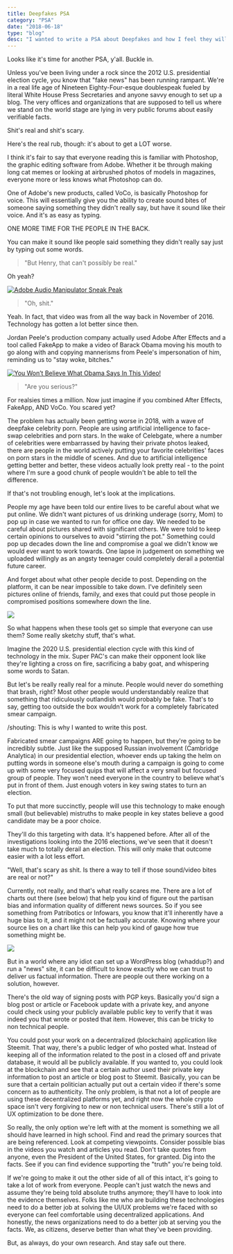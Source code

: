 ```yaml
---
title: Deepfakes PSA
category: "PSA"
date: "2018-06-18"
type: "blog"
desc: "I wanted to write a PSA about Deepfakes and how I feel they will impact the next major election cycle."
---
```


Looks like it's time for another PSA, y'all. Buckle in.

Unless you've been living under a rock since the 2012 U.S. presidential election cycle, you know that "fake news" has been running rampant. We're in a real life age of Nineteen Eighty-Four-esque doublespeak fueled by literal White House Press Secretaries and anyone savvy enough to set up a blog. The very offices and organizations that are supposed to tell us where we stand on the world stage are lying in very public forums about easily verifiable facts.

Shit's real and shit's scary.

Here's the real rub, though: it's about to get a LOT worse.

I think it's fair to say that everyone reading this is familiar with Photoshop, the graphic editing software from Adobe. Whether it be through making long cat memes or looking at airbrushed photos of models in magazines, everyone more or less knows what Photoshop can do.

One of Adobe's new products, called VoCo, is basically Photoshop for voice. This will essentially give you the ability to create sound bites of someone saying something they didn't really say, but have it sound like their voice. And it's as easy as typing.

ONE MORE TIME FOR THE PEOPLE IN THE BACK.

You can make it sound like people said something they didn't really say just by typing out some words.

> "But Henry, that can't possibly be real."

Oh yeah?

[![Adobe Audio Manipulator Sneak Peak](http://img.youtube.com/vi/I3l4XLZ59iw/0.jpg)](http://www.youtube.com/watch?v=I3l4XLZ59iw "Adobe Audio Manipulator Sneak Peak")

> "Oh, shit."

Yeah. In fact, that video was from all the way back in November of 2016. Technology has gotten a lot better since then.

Jordan Peele's production company actually used Adobe After Effects and a tool called FakeApp to make a video of Barack Obama moving his mouth to go along with and copying mannerisms from Peele's impersonation of him, reminding us to "stay woke, bitches."

[![You Won’t Believe What Obama Says In This Video!](http://img.youtube.com/vi/cQ54GDm1eL0/0.jpg)](http://www.youtube.com/watch?v=cQ54GDm1eL0 "You Won’t Believe What Obama Says In This Video!")

> "Are you serious?"

For realsies times a million. Now just imagine if you combined After Effects, FakeApp, AND VoCo. You scared yet?

The problem has actually been getting worse in 2018, with a wave of deepfake celebrity porn. People are using artificial intelligence to face-swap celebrities and porn stars. In the wake of Celebgate, where a number of celebrities were embarrassed by having their private photos leaked, there are people in the world actively putting your favorite celebrities' faces on porn stars in the middle of scenes. And due to artificial intelligence getting better and better, these videos actually look pretty real - to the point where I'm sure a good chunk of people wouldn't be able to tell the difference.

If that's not troubling enough, let's look at the implications.

People my age have been told our entire lives to be careful about what we put online. We didn't want pictures of us drinking underage (sorry, Mom) to pop up in case we wanted to run for office one day. We needed to be careful about pictures shared with significant others. We were told to keep certain opinions to ourselves to avoid "stirring the pot." Something could pop up decades down the line and compromise a goal we didn't know we would ever want to work towards. One lapse in judgement on something we uploaded willingly as an angsty teenager could completely derail a potential future career.

And forget about what other people decide to post. Depending on the platform, it can be near impossible to take down. I've definitely seen pictures online of friends, family, and exes that could put those people in compromised positions somewhere down the line.

![](http://crashthebot.net/blog/wp-content/uploads/2018/06/pencil-300x211-300x211.jpg)

So what happens when these tools get so simple that everyone can use them? Some really sketchy stuff, that's what.

Imagine the 2020 U.S. presidential election cycle with this kind of technology in the mix. Super PAC's can make their opponent look like they're lighting a cross on fire, sacrificing a baby goat, and whispering some words to Satan.

But let's be really really real for a minute. People would never do something that brash, right? Most other people would understandably realize that something that ridiculously outlandish would probably be fake. That's to say, getting too outside the box wouldn't work for a completely fabricated smear campaign.

/shouting: This is why I wanted to write this post.

Fabricated smear campaigns ARE going to happen, but they're going to be incredibly subtle. Just like the supposed Russian involvement (Cambridge Analytica) in our presidential election, whoever ends up taking the helm on putting words in someone else's mouth during a campaign is going to come up with some very focused quips that will affect a very small but focused group of people. They won't need everyone in the country to believe what's put in front of them. Just enough voters in key swing states to turn an election.

To put that more succinctly, people will use this technology to make enough small (but believable) mistruths to make people in key states believe a good candidate may be a poor choice.

They'll do this targeting with data. It's happened before. After all of the investigations looking into the 2016 elections, we've seen that it doesn't take much to totally derail an election. This will only make that outcome easier with a lot less effort.

"Well, that's scary as shit. Is there a way to tell if those sound/video bites are real or not?"

Currently, not really, and that's what really scares me. There are a lot of charts out there (see below) that help you kind of figure out the partisan bias and information quality of different news sources. So if you see something from Patribotics or Infowars, you know that it'll inherently have a huge bias to it, and it might not be factually accurate. Knowing where your source lies on a chart like this can help you kind of gauge how true something might be.

![](http://crashthebot.net/blog/wp-content/uploads/2018/06/Media-Bias-Chart_Version-3.1_Watermark-min.jpg)

But in a world where any idiot can set up a WordPress blog (whaddup?) and run a "news" site, it can be difficult to know exactly who we can trust to deliver us factual information. There are people out there working on a solution, however.

There's the old way of signing posts with PGP keys. Basically you'd sign a blog post or article or Facebook update with a private key, and anyone could check using your publicly available public key to verify that it was indeed you that wrote or posted that item. However, this can be tricky to non technical people.

You could post your work on a decentralized (blockchain) application like Steemit. That way, there's a public ledger of who posted what. Instead of keeping all of the information related to the post in a closed off and private database, it would all be publicly available. If you wanted to, you could look at the blockchain and see that a certain author used their private key information to post an article or blog post to Steemit. Basically, you can be sure that a certain politician actually put out a certain video if there's some concern as to authenticity. The only problem, is that not a lot of people are using these decentralized platforms yet, and right now the whole crypto space isn't very forgiving to new or non technical users. There's still a lot of UX optimization to be done there.

So really, the only option we're left with at the moment is something we all should have learned in high school. Find and read the primary sources that are being referenced. Look at competing viewpoints. Consider possible bias in the videos you watch and articles you read. Don't take quotes from anyone, even the President of the United States, for granted. Dig into the facts. See if you can find evidence supporting the "truth" you're being told.

If we're going to make it out the other side of all of this intact, it's going to take a lot of work from everyone. People can't just watch the news and assume they're being told absolute truths anymore; they'll have to look into the evidence themselves. Folks like me who are building these technologies need to do a better job at solving the UI/UX problems we're faced with so everyone can feel comfortable using decentralized applications. And honestly, the news organizations need to do a better job at serving you the facts. We, as citizens, deserve better than what they've been providing.

But, as always, do your own research. And stay safe out there.

